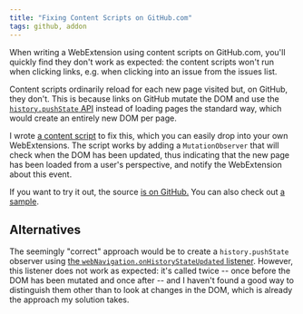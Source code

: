 ```yaml
---
title: "Fixing Content Scripts on GitHub.com"
tags: github, addon
---
```

When writing a WebExtension using content scripts on GitHub.com, you'll quickly
find they don't work as expected: the content scripts won't run when clicking links,
e.g. when clicking into an issue from the issues list.

Content scripts ordinarily reload for each new page visited but, on GitHub, they don't. This is because
links on GitHub mutate the DOM and use the [`history.pushState` API][] instead of
loading pages the standard way, which would create an entirely new DOM per page.

I wrote [a content script][source] to fix this, which you can easily drop into your own
WebExtensions. The script works by adding a `MutationObserver` that will
check when the DOM has been updated, thus indicating that the new page has
been loaded from a user's perspective, and notify the WebExtension about this event.

If you want to try it out, the source [is on GitHub.][source] You can also check
out [a sample][the sample].

## Alternatives
The seemingly "correct" approach would be to create a `history.pushState`
observer using [the `webNavigation.onHistoryStateUpdated` listener][hist listener].
However, this listener does not work as expected: it's called twice -- once
before the DOM has been mutated and once after -- and I haven't found a good
way to distinguish them other than to look at changes in the DOM, which is
already the approach my solution takes.

[source]: https://github.com/mcomella/github-content-script-navigation/
[the sample]: https://github.com/mcomella/github-content-script-navigation/tree/master/sample
[`history.pushState` API]: https://developer.mozilla.org/en-US/docs/Web/API/History_API#The_pushState()_method
[hist listener]: https://developer.mozilla.org/en-US/Add-ons/WebExtensions/API/webNavigation/onHistoryStateUpdated
